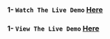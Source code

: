 ###  1- `Watch The Live Demo` [Here](https://youtu.be/KRo6oI41wjs)

###  1- `View The Live Demo` [Here](https://amazonclone27.netlify.app/)


